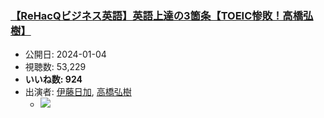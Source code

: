 ### [【ReHacQビジネス英語】英語上達の3箇条【TOEIC惨敗！高橋弘樹】](https://www.youtube.com/watch?v=TAdkp0uIpyA)
-   公開日: 2024-01-04
-   視聴数: 53,229
-   **いいね数: 924**
-   出演者: [伊藤日加](/rehacq_fan/people/伊藤日加 "wikilink"), [高橋弘樹](/rehacq_fan/people/高橋弘樹 "wikilink")
    - [![](https://img.youtube.com/vi/TAdkp0uIpyA/hqdefault.jpg)](https://www.youtube.com/watch?v=TAdkp0uIpyA)
